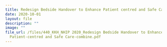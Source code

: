 ```yaml
---
title: Redesign Bedside Handover to Enhance Patient centred and Safe Care
date: 2020-10-01
layout: file
description: ""
image: ""
file_url: /files/440_KKH_NHIP 2020_Redesign Bedside Handover to Enhance
  Patient-centred and Safe Care-combine.pdf
---
```

